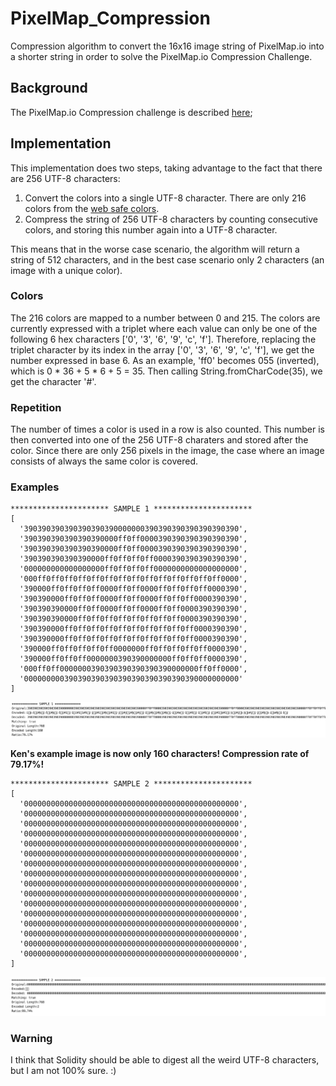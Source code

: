 # PixelMap_Compression
Compression algorithm to convert the 16x16 image string of PixelMap.io into a shorter string in order to solve the PixelMap.io Compression Challenge.

## Background
The PixelMap.io Compression challenge is described [here](https://pixelmap.medium.com/tiles-hex-triplets-gas-prices-and-the-compression-contest-3adcfebcf3ac); 
## Implementation
This implementation does two steps, taking advantage to the fact that there are 256 UTF-8 characters:
   1) Convert the colors into a single UTF-8 character. There are only 216 colors from the [web safe colors](https://htmlcolorcodes.com/color-chart/web-safe-color-chart/).
   2) Compress the string of 256 UTF-8 characters by counting consecutive colors, and storing this number again into a UTF-8 character. 

This means that in the worse case scenario, the algorithm will return a string of 512 characters, and in the best case scenario only 2 characters (an image with a unique color).

### Colors

The 216 colors are mapped to a number between 0 and 215. The colors are currently expressed with a triplet where each value can only be 
one of the following 6 hex characters ['0', '3', '6', '9', 'c', 'f']. Therefore, replacing the triplet character by its index in the array ['0', '3', '6', '9', 'c', 'f'], 
we get the number expressed in base 6. As an example, 'ff0' becomes 055 (inverted), which is 0 * 36 + 5 * 6 + 5 = 35. Then calling String.fromCharCode(35), we get the character '#'.

### Repetition

The number of times a color is used in a row is also counted. This number is then converted into one of the 256 UTF-8 charaters and stored after the color. Since there are only 256 pixels in the image, the case where an image consists of always the same color is covered.
### Examples
```
********************** SAMPLE 1 **********************
[
  '390390390390390390390000000390390390390390390390',
  '390390390390390390000ff0ff0000390390390390390390',
  '390390390390390390000ff0ff0000390390390390390390',
  '390390390390390000ff0ff0ff0ff0000390390390390390',
  '000000000000000000ff0ff0ff0ff0000000000000000000',
  '000ff0ff0ff0ff0ff0ff0ff0ff0ff0ff0ff0ff0ff0ff0000',
  '390000ff0ff0ff0ff0000ff0ff0000ff0ff0ff0ff0000390',
  '390390000ff0ff0ff0000ff0ff0000ff0ff0ff0000390390',
  '390390390000ff0ff0000ff0ff0000ff0ff0000390390390',
  '390390390000ff0ff0ff0ff0ff0ff0ff0ff0000390390390',
  '390390000ff0ff0ff0ff0ff0ff0ff0ff0ff0ff0000390390',
  '390390000ff0ff0ff0ff0ff0ff0ff0ff0ff0ff0000390390',
  '390000ff0ff0ff0ff0ff0000000ff0ff0ff0ff0ff0000390',
  '390000ff0ff0ff0000000390390000000ff0ff0ff0000390',
  '000ff0ff0000000390390390390390390000000ff0ff0000',
  '000000000390390390390390390390390390390000000000'
]

```
![Sample1](./docs/Sample1.png "Sample1")

**Ken's example image is now only 160 characters! 
Compression rate of 79.17%!**

```
********************** SAMPLE 2 **********************
[
  '000000000000000000000000000000000000000000000000',
  '000000000000000000000000000000000000000000000000',
  '000000000000000000000000000000000000000000000000',
  '000000000000000000000000000000000000000000000000',
  '000000000000000000000000000000000000000000000000',
  '000000000000000000000000000000000000000000000000',
  '000000000000000000000000000000000000000000000000',
  '000000000000000000000000000000000000000000000000',
  '000000000000000000000000000000000000000000000000',
  '000000000000000000000000000000000000000000000000',
  '000000000000000000000000000000000000000000000000',
  '000000000000000000000000000000000000000000000000',
  '000000000000000000000000000000000000000000000000',
  '000000000000000000000000000000000000000000000000',
  '000000000000000000000000000000000000000000000000',
  '000000000000000000000000000000000000000000000000',
]

```
![Sample2](./docs/Sample2.png "Sample2")

### Warning
I think that Solidity should be able to digest all the weird UTF-8 characters, but I am not 100% sure. :)
